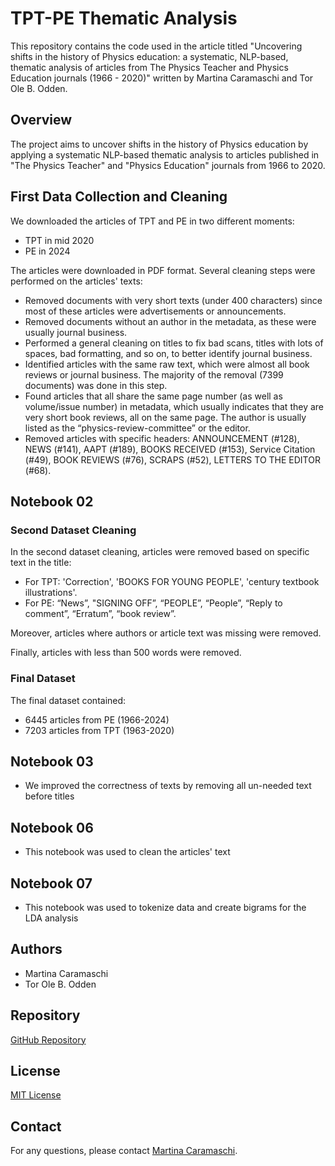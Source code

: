 # TPT-PE Thematic Analysis

This repository contains the code used in the article titled "Uncovering shifts in the history of Physics education: a systematic, NLP-based, thematic analysis of articles from The Physics Teacher and Physics Education journals (1966 - 2020)" written by Martina Caramaschi and Tor Ole B. Odden.

## Overview

The project aims to uncover shifts in the history of Physics education by applying a systematic NLP-based thematic analysis to articles published in "The Physics Teacher" and "Physics Education" journals from 1966 to 2020.

## First Data Collection and Cleaning

We downloaded the articles of TPT and PE in two different moments:
- TPT in mid 2020
- PE in 2024

The articles were downloaded in PDF format. Several cleaning steps were performed on the articles' texts:
- Removed documents with very short texts (under 400 characters) since most of these articles were advertisements or announcements.
- Removed documents without an author in the metadata, as these were usually journal business.
- Performed a general cleaning on titles to fix bad scans, titles with lots of spaces, bad formatting, and so on, to better identify journal business.
- Identified articles with the same raw text, which were almost all book reviews or journal business. The majority of the removal (7399 documents) was done in this step.
- Found articles that all share the same page number (as well as volume/issue number) in metadata, which usually indicates that they are very short book reviews, all on the same page. The author is usually listed as the “physics-review-committee” or the editor.
- Removed articles with specific headers: ANNOUNCEMENT (#128), NEWS (#141), AAPT (#189), BOOKS RECEIVED (#153), Service Citation (#49), BOOK REVIEWS (#76), SCRAPS (#52), LETTERS TO THE EDITOR (#68).

## Notebook 02
### Second Dataset Cleaning

In the second dataset cleaning, articles were removed based on specific text in the title:
- For TPT: 'Correction', 'BOOKS FOR YOUNG PEOPLE', 'century textbook illustrations'.
- For PE: “News”, "SIGNING OFF”, “PEOPLE”, “People”, “Reply to comment”, “Erratum”, “book review”.

Moreover, articles where authors or article text was missing were removed. 

Finally, articles with less than 500 words were removed. 

### Final Dataset

The final dataset contained:
- 6445 articles from PE (1966-2024)
- 7203 articles from TPT (1963-2020)

## Notebook 03
- We improved the correctness of texts by removing all un-needed text before titles

## Notebook 06
- This notebook was used to clean the articles' text

## Notebook 07
- This notebook was used to tokenize data and create bigrams for the LDA analysis

## Authors

- Martina Caramaschi
- Tor Ole B. Odden

## Repository

[GitHub Repository](https://github.com/martinacaramaschi/TPT-PE-thematic-analysis)

## License

[MIT License](LICENSE)

## Contact

For any questions, please contact [Martina Caramaschi](https://github.com/martinacaramaschi).
